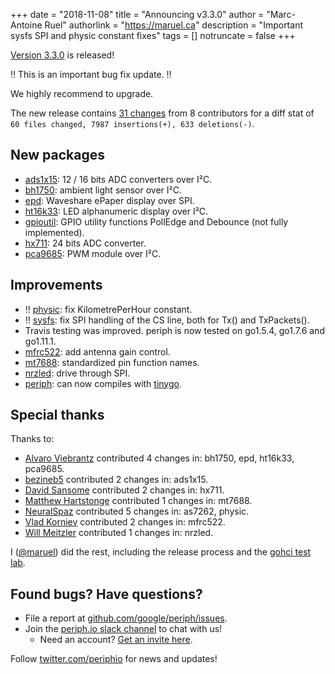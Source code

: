 +++
date = "2018-11-08"
title = "Announcing v3.3.0"
author = "Marc-Antoine Ruel"
authorlink = "https://maruel.ca"
description = "Important sysfs SPI and physic constant fixes"
tags = []
notruncate = false
+++

[Version 3.3.0](https://github.com/google/periph/releases/tag/v3.3.0) is
released!

‼️ This is an important bug fix update. ‼️

We highly recommend to upgrade.


<!--more-->

The new release contains [31
changes](https://github.com/google/periph/compare/v3.2.0...v3.3.0)
from 8 contributors for a diff stat of ` 60 files changed, 7987 insertions(+),
633 deletions(-)`.


## New packages

- [ads1x15](https://periph.io/x/periph/experimental/devices/ads1x15): 12 / 16
  bits ADC converters over I²C.
- [bh1750](https://periph.io/x/periph/experimental/devices/bh1750): ambient
  light sensor over I²C.
- [epd](https://periph.io/x/periph/experimental/devices/epd): Waveshare ePaper
  display over SPI.
- [ht16k33](https://periph.io/x/periph/experimental/devices/ht16k33): LED
  alphanumeric display over I²C.
- [gpioutil](https://periph.io/x/periph/experimental/conn/gpio/gpioutil): GPIO
  utility functions PollEdge and Debounce (not fully implemented).
- [hx711](https://periph.io/x/periph/experimental/devices/hx711): 24 bits ADC
  converter.
- [pca9685](https://periph.io/x/periph/experimental/devices/pca9685): PWM
  module over I²C.


## Improvements

- ‼️  [physic](https://periph.io/x/periph/conn/physic): fix KilometrePerHour
  constant.
- ‼️  [sysfs](https://periph.io/x/periph/host/sysfs): fix SPI handling of the CS
  line, both for Tx() and TxPackets().
- Travis testing was improved. periph is now tested on go1.5.4, go1.7.6 and
  go1.11.1.
- [mfrc522](https://periph.io/x/periph/experimental/devices/mfrc522): add
  antenna gain control.
- [mt7688](https://periph.io/x/periph/experimental/host/mt7688): standardized
  pin function names.
- [nrzled](https://periph.io/x/periph/experimental/devices/nrzled): drive
  through SPI.
- [periph](https://periph.io/x/periph): can now compiles with
  [tinygo](https://github.com/aykevl/tinygo).


## Special thanks

Thanks to:

- [Alvaro Viebrantz](https://github.com/alvarowolfx) contributed 4 changes in:
  bh1750, epd, ht16k33, pca9685.
- [bezineb5](https://github.com/bezineb5) contributed 2 changes in: ads1x15.
- [David Sansome](https://github.com/davidsansome) contributed 2 changes in:
  hx711.
- [Matthew Hartstonge](https://github.com/matthewhartstonge) contributed 1
  changes in: mt7688.
- [NeuralSpaz](https://github.com/NeuralSpaz) contributed 5 changes in: as7262,
  physic.
- [Vlad Korniev](https://github.com/vkorn) contributed 2 changes in: mfrc522.
- [Will Meitzler](https://github.com/whmeitzler) contributed 1 changes in:
  nrzled.

I ([@maruel](https://github.com/maruel)) did the rest, including the release
process and the [gohci test lab](https://github.com/periph/gohci).


## Found bugs? Have questions?

- File a report at
  [github.com/google/periph/issues](https://github.com/google/periph/issues).
- Join the [periph.io slack channel](https://gophers.slack.com/messages/periph/)
  to chat with us!
  - Need an account? [Get an invite
    here](https://invite.slack.golangbridge.org/).

Follow [twitter.com/periphio](https://twitter.com/periphio) for news and
updates!
